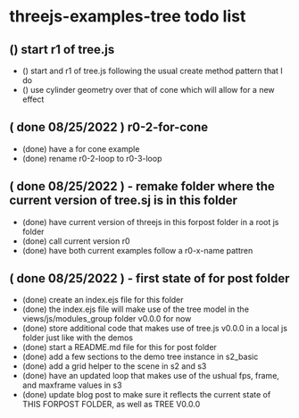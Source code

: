 # threejs-examples-tree todo list

## () start r1 of tree.js
* () start and r1 of tree.js following the usual create method pattern that I do
* () use cylinder geometry over that of cone which will allow for a new effect

## ( done 08/25/2022 ) r0-2-for-cone
* (done) have a for cone example
* (done) rename r0-2-loop to r0-3-loop

##  ( done 08/25/2022 ) - remake folder where the current version of tree.sj is in this folder
* (done) have current version of threejs in this forpost folder in a root js folder
* (done) call current version r0
* (done) have both current examples follow a r0-x-name pattren

## ( done 08/25/2022 ) - first state of for post folder
* (done) create an index.ejs file for this folder
* (done) the index.ejs file will make use of the tree model in the views/js/modules_group folder v0.0.0 for now
* (done) store additional code that makes use of tree.js v0.0.0 in a local js folder just like with the demos
* (done) start a README.md file for this for post folder
* (done) add a few sections to the demo tree instance in s2_basic
* (done) add a grid helper to the scene in s2 and s3
* (done) have an updated loop that makes use of the ushual fps, frame, and maxframe values in s3
* (done) update blog post to make sure it reflects the current state of THIS FORPOST FOLDER, as well as TREE V0.0.0